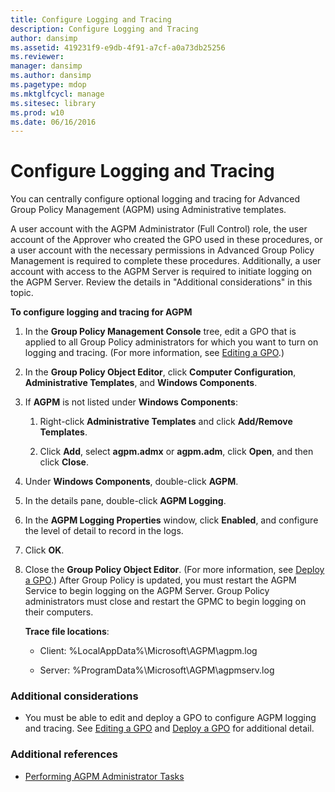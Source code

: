 ```yaml
---
title: Configure Logging and Tracing
description: Configure Logging and Tracing
author: dansimp
ms.assetid: 419231f9-e9db-4f91-a7cf-a0a73db25256
ms.reviewer: 
manager: dansimp
ms.author: dansimp
ms.pagetype: mdop
ms.mktglfcycl: manage
ms.sitesec: library
ms.prod: w10
ms.date: 06/16/2016
---
```



# Configure Logging and Tracing


You can centrally configure optional logging and tracing for Advanced Group Policy Management (AGPM) using Administrative templates.

A user account with the AGPM Administrator (Full Control) role, the user account of the Approver who created the GPO used in these procedures, or a user account with the necessary permissions in Advanced Group Policy Management is required to complete these procedures. Additionally, a user account with access to the AGPM Server is required to initiate logging on the AGPM Server. Review the details in "Additional considerations" in this topic.

**To configure logging and tracing for AGPM**

1.  In the **Group Policy Management Console** tree, edit a GPO that is applied to all Group Policy administrators for which you want to turn on logging and tracing. (For more information, see [Editing a GPO](editing-a-gpo.md).)

2.  In the **Group Policy Object Editor**, click **Computer Configuration**, **Administrative Templates**, and **Windows Components**.

3.  If **AGPM** is not listed under **Windows Components**:

    1.  Right-click **Administrative Templates** and click **Add/Remove Templates**.

    2.  Click **Add**, select **agpm.admx** or **agpm.adm**, click **Open**, and then click **Close**.

4.  Under **Windows Components**, double-click **AGPM**.

5.  In the details pane, double-click **AGPM Logging**.

6.  In the **AGPM Logging Properties** window, click **Enabled**, and configure the level of detail to record in the logs.

7.  Click **OK**.

8.  Close the **Group Policy Object Editor**. (For more information, see [Deploy a GPO](deploy-a-gpo.md).) After Group Policy is updated, you must restart the AGPM Service to begin logging on the AGPM Server. Group Policy administrators must close and restart the GPMC to begin logging on their computers.

    **Trace file locations**:

    -   Client: %LocalAppData%\\Microsoft\\AGPM\\agpm.log

    -   Server: %ProgramData%\\Microsoft\\AGPM\\agpmserv.log

### Additional considerations

-   You must be able to edit and deploy a GPO to configure AGPM logging and tracing. See [Editing a GPO](editing-a-gpo.md) and [Deploy a GPO](deploy-a-gpo.md) for additional detail.

### Additional references

-   [Performing AGPM Administrator Tasks](performing-agpm-administrator-tasks.md)

 

 





